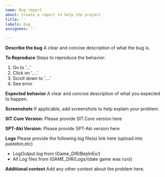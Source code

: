 ```yaml
---
name: Bug report
about: Create a report to help the project
title: ''
labels: bug
assignees: ''

---
```


**Describe the bug**
A clear and concise description of what the bug is.

**To Reproduce**
Steps to reproduce the behavior:
1. Go to '...'
2. Click on '....'
3. Scroll down to '....'
4. See error

**Expected behavior**
A clear and concise description of what you expected to happen.

**Screenshots**
If applicable, add screenshots to help explain your problem.

**SIT.Core Version:**
Please provide SIT.Core version here

**SPT-Aki Version:**
Please provide SPT-Aki version here

**Logs**
Please provide the following log file(s) link here (upload into pastebin,etc)
- LogOutput.log from (Game_DIR/BepInEx/)
- All Log files from (GAME_DIR/Logs/{date game was run})

**Additional context**
Add any other context about the problem here.
